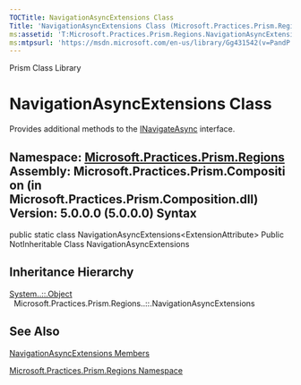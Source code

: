 ```yaml
---
TOCTitle: NavigationAsyncExtensions Class
Title: 'NavigationAsyncExtensions Class (Microsoft.Practices.Prism.Regions)'
ms:assetid: 'T:Microsoft.Practices.Prism.Regions.NavigationAsyncExtensions'
ms:mtpsurl: 'https://msdn.microsoft.com/en-us/library/Gg431542(v=PandP.50)'
---
```


Prism Class Library

NavigationAsyncExtensions Class
===============================

Provides additional methods to the [INavigateAsync](https://msdn.microsoft.com/t:microsoft.practices.prism.regions.inavigateasync) interface.

**Namespace:** [Microsoft.Practices.Prism.Regions](https://msdn.microsoft.com/n:microsoft.practices.prism.regions)
**Assembly:** Microsoft.Practices.Prism.Composition (in Microsoft.Practices.Prism.Composition.dll) Version: 5.0.0.0 (5.0.0.0)
Syntax
------

<span id="syntaxToggle"></span>public static class NavigationAsyncExtensions&lt;ExtensionAttribute&gt; Public NotInheritable Class NavigationAsyncExtensions

Inheritance Hierarchy
---------------------

<span id="familyToggle"></span>[System..::.Object](http://msdn2.microsoft.com/en-us/library/e5kfa45b)
  Microsoft.Practices.Prism.Regions..::.NavigationAsyncExtensions

See Also
--------

<span id="seeAlsoToggle"></span>
[NavigationAsyncExtensions Members](https://msdn.microsoft.com/allmembers.t:microsoft.practices.prism.regions.navigationasyncextensions)

[Microsoft.Practices.Prism.Regions Namespace](https://msdn.microsoft.com/n:microsoft.practices.prism.regions)
